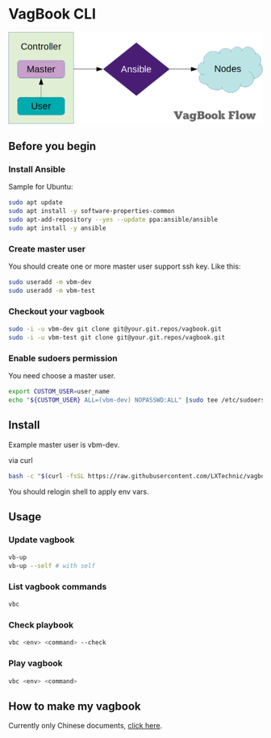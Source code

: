 [flow]: vb-flow.png

# VagBook CLI

![flow]

## Before you begin

### Install Ansible

Sample for Ubuntu:

```bash
sudo apt update
sudo apt install -y software-properties-common
sudo apt-add-repository --yes --update ppa:ansible/ansible
sudo apt install -y ansible
```

### Create master user

You should create one or more master user support ssh key. Like this:

```bash
sudo useradd -m vbm-dev
sudo useradd -m vbm-test
```

### Checkout your vagbook

```bash
sudo -i -u vbm-dev git clone git@your.git.repos/vagbook.git
sudo -i -u vbm-test git clone git@your.git.repos/vagbook.git
```

### Enable sudoers permission

You need choose a master user.

```bash
export CUSTOM_USER=user_name
echo "${CUSTOM_USER} ALL=(vbm-dev) NOPASSWD:ALL" |sudo tee /etc/sudoers.d/vagbook-${CUSTOM_USER}
```

## Install

Example master user is vbm-dev.

via curl

```bash
bash -c "$(curl -fsSL https://raw.githubusercontent.com/LXTechnic/vagbook-cli/master/setup.sh)" vbm-dev
```

You should relogin shell to apply env vars.

## Usage

### Update vagbook

```bash
vb-up
vb-up --self # with self
```

### List vagbook commands

```bash
vbc
```

### Check playbook

```bash
vbc <env> <command> --check
```

### Play vagbook

```bash
vbc <env> <command>
```

## How to make my vagbook

Currently only Chinese documents, [click here](docs/zh-cn.md).